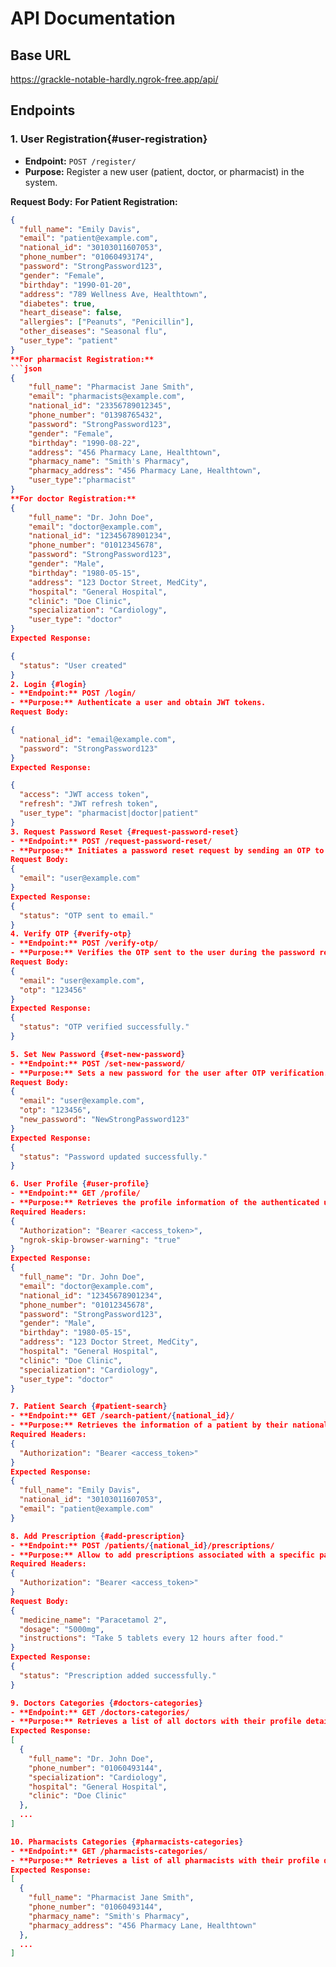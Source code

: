 # API Documentation

## Base URL

https://grackle-notable-hardly.ngrok-free.app/api/

## Endpoints

### 1. User Registration{#user-registration}

- **Endpoint:** `POST /register/`
- **Purpose:** Register a new user (patient, doctor, or pharmacist) in the system.

**Request Body:**
**For Patient Registration:**
```json
{
  "full_name": "Emily Davis",
  "email": "patient@example.com",
  "national_id": "30103011607053",
  "phone_number": "01060493174",
  "password": "StrongPassword123",
  "gender": "Female",
  "birthday": "1990-01-20",
  "address": "789 Wellness Ave, Healthtown",
  "diabetes": true,
  "heart_disease": false,
  "allergies": ["Peanuts", "Penicillin"],
  "other_diseases": "Seasonal flu",
  "user_type": "patient"
}
**For pharmacist Registration:**
```json
{
    "full_name": "Pharmacist Jane Smith",
    "email": "pharmacists@example.com",
    "national_id": "23356789012345",
    "phone_number": "01398765432",
    "password": "StrongPassword123",
    "gender": "Female",
    "birthday": "1990-08-22",
    "address": "456 Pharmacy Lane, Healthtown",
    "pharmacy_name": "Smith's Pharmacy",
    "pharmacy_address": "456 Pharmacy Lane, Healthtown",
    "user_type":"pharmacist"
}
**For doctor Registration:**
{
    "full_name": "Dr. John Doe",
    "email": "doctor@example.com",
    "national_id": "12345678901234",
    "phone_number": "01012345678",
    "password": "StrongPassword123",
    "gender": "Male",
    "birthday": "1980-05-15",
    "address": "123 Doctor Street, MedCity",
    "hospital": "General Hospital",
    "clinic": "Doe Clinic",
    "specialization": "Cardiology",
    "user_type": "doctor"
}
Expected Response:

{
  "status": "User created"
}
2. Login {#login}
- **Endpoint:** POST /login/
- **Purpose:** Authenticate a user and obtain JWT tokens.
Request Body:

{
  "national_id": "email@example.com",
  "password": "StrongPassword123"
}
Expected Response:

{
  "access": "JWT access token",
  "refresh": "JWT refresh token",
  "user_type": "pharmacist|doctor|patient"
}
3. Request Password Reset {#request-password-reset}
- **Endpoint:** POST /request-password-reset/
- **Purpose:** Initiates a password reset request by sending an OTP to the user's email.
Request Body:
{
  "email": "user@example.com"
}
Expected Response:
{
  "status": "OTP sent to email."
}
4. Verify OTP {#verify-otp}
- **Endpoint:** POST /verify-otp/
- **Purpose:** Verifies the OTP sent to the user during the password reset process.
Request Body:
{
  "email": "user@example.com",
  "otp": "123456"
}
Expected Response:
{
  "status": "OTP verified successfully."
}

5. Set New Password {#set-new-password}
- **Endpoint:** POST /set-new-password/
- **Purpose:** Sets a new password for the user after OTP verification.
Request Body:
{
  "email": "user@example.com",
  "otp": "123456",
  "new_password": "NewStrongPassword123"
}
Expected Response:
{
  "status": "Password updated successfully."
}

6. User Profile {#user-profile}
- **Endpoint:** GET /profile/
- **Purpose:** Retrieves the profile information of the authenticated user.
Required Headers:
{
  "Authorization": "Bearer <access_token>",
  "ngrok-skip-browser-warning": "true"
}
Expected Response:
{
  "full_name": "Dr. John Doe",
  "email": "doctor@example.com",
  "national_id": "12345678901234",
  "phone_number": "01012345678",
  "password": "StrongPassword123",
  "gender": "Male",
  "birthday": "1980-05-15",
  "address": "123 Doctor Street, MedCity",
  "hospital": "General Hospital",
  "clinic": "Doe Clinic",
  "specialization": "Cardiology",
  "user_type": "doctor"
}

7. Patient Search {#patient-search}
- **Endpoint:** GET /search-patient/{national_id}/
- **Purpose:** Retrieves the information of a patient by their national ID.
Required Headers:
{
  "Authorization": "Bearer <access_token>"
}
Expected Response:
{
  "full_name": "Emily Davis",
  "national_id": "30103011607053",
  "email": "patient@example.com"
}

8. Add Prescription {#add-prescription}
- **Endpoint:** POST /patients/{national_id}/prescriptions/
- **Purpose:** Allow to add prescriptions associated with a specific patient.
Required Headers:
{
  "Authorization": "Bearer <access_token>"
}
Request Body:
{
  "medicine_name": "Paracetamol 2",
  "dosage": "5000mg",
  "instructions": "Take 5 tablets every 12 hours after food."
}
Expected Response:
{
  "status": "Prescription added successfully."
}

9. Doctors Categories {#doctors-categories}
- **Endpoint:** GET /doctors-categories/
- **Purpose:** Retrieves a list of all doctors with their profile details.
Expected Response:
[
  {
    "full_name": "Dr. John Doe",
    "phone_number": "01060493144",
    "specialization": "Cardiology",
    "hospital": "General Hospital",
    "clinic": "Doe Clinic"
  },
  ...
]

10. Pharmacists Categories {#pharmacists-categories}
- **Endpoint:** GET /pharmacists-categories/
- **Purpose:** Retrieves a list of all pharmacists with their profile details.
Expected Response:
[
  {
    "full_name": "Pharmacist Jane Smith",
    "phone_number": "01060493144",
    "pharmacy_name": "Smith's Pharmacy",
    "pharmacy_address": "456 Pharmacy Lane, Healthtown"
  },
  ...
]